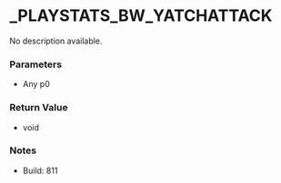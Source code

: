 # _PLAYSTATS_BW_YATCHATTACK

No description available.

### Parameters
* Any p0

### Return Value
* void

### Notes
* Build: 811


